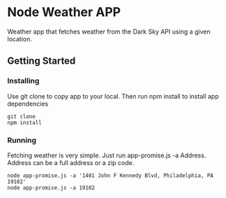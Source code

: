 # Node Weather APP

Weather app that fetches weather from the Dark Sky API using a given location.

## Getting Started

### Installing

Use git clone to copy app to your local. Then run npm install to install app dependencies 

```
git clone 
npm install
```
### Running

Fetching weather is very simple. Just run app-promise.js -a Address. Address can be a full address or a zip code.

```
node app-promise.js -a '1401 John F Kennedy Blvd, Philadelphia, PA 19102'
node app-promise.js -a 19102
```

